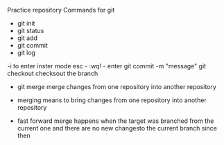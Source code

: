 Practice repository
Commands for git

- git init
- git status
- git add
- git commit
- git log

-i to enter inster mode
esc - :wq! - enter 
git commit -m "message"
git checkout   checksout the branch

- git merge   merge changes from one repository into another repository

- merging means to bring changes from one repository into another repository

- fast forward merge happens when the target was branched from the current one and there are no new changesto the current branch since then